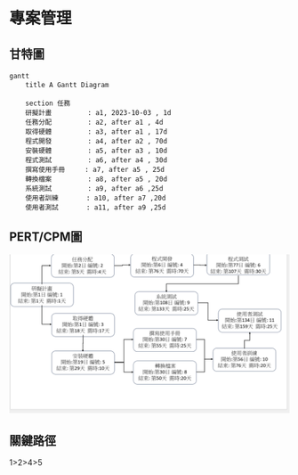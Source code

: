 # 專案管理

## 甘特圖
```mermaid
gantt
    title A Gantt Diagram

    section 任務
    研擬計畫         : a1, 2023-10-03 , 1d
    任務分配         : a2, after a1 , 4d
    取得硬體         : a3, after a1 , 17d
    程式開發         : a4, after a2 , 70d
    安裝硬體         : a5, after a3 , 10d
    程式測試         : a6, after a4 , 30d
    撰寫使用手冊     : a7, after a5 , 25d
    轉換檔案         : a8, after a5 , 20d
    系統測試         : a9, after a6 ,25d
    使用者訓練       : a10, after a7 ,20d
    使用者測試       : a11, after a9 ,25d 
```

## PERT/CPM圖
![PERT](PERT.png "PERT")
## 關鍵路徑
1>2>4>5



